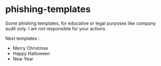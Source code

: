 # phishing-templates

Some phishing templates, for educative or legal purposes like company audit only. I am not responsible for your actions.

Next templates :
- Merry Christmas
- Happy Halloween
- New Year
